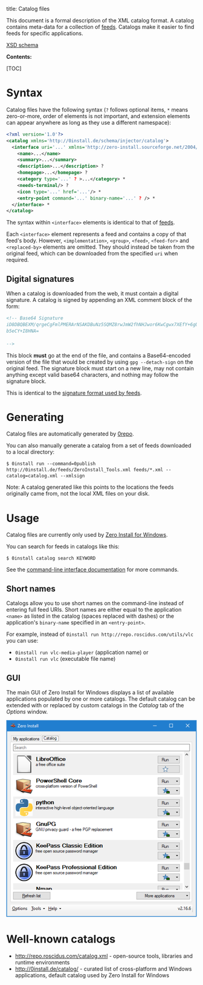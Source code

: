 title: Catalog files

This document is a formal description of the XML catalog format. A catalog contains meta-data for a collection of [feeds](feed.md). Catalogs make it easier to find feeds for specific applications.

[XSD schema](http://0install.de/schema/injector/catalog/catalog.xsd)

**Contents:**

[TOC]

# Syntax

Catalog files have the following syntax (`?` follows optional items, `*` means zero-or-more, order of elements is not important, and extension elements can appear anywhere as long as they use a different namespace):

```xml
<?xml version='1.0'?>
<catalog xmlns='http://0install.de/schema/injector/catalog'>
  <interface uri='...' xmlns='http://zero-install.sourceforge.net/2004/injector/interface'>
    <name>...</name>
    <summary>...</summary>
    <description>...</description> ?
    <homepage>...</homepage> ?
    <category type='...' ? >...</category> *
    <needs-terminal/> ?  
    <icon type='...' href='...'/> *
    <entry-point command='...' binary-name='...' ? /> *
  </interface> *
</catalog>
```

The syntax within `<interface>` elements is identical to that of [feeds](feed.md).

Each `<interface>` element represents a feed and contains a copy of that feed's body. However, `<implementation>`, `<group>`, `<feed>`, `<feed-for>` and `<replaced-by>` elements are omitted. They should instead be taken from the original feed, which can be downloaded from the specified `uri` when required.

## Digital signatures

When a catalog is downloaded from the web, it must contain a digital signature. A catalog is signed by appending an XML comment block of the form:

```xml
<!-- Base64 Signature
iD8DBQBEXM/qrgeCgFmlPMERArNSAKDBuNz5SQMZ8rwJmW2fhNHJwor6KwCgwx7XEfY+6gUC90rJ
b5eCY+I8HNA=

-->
```

This block **must** go at the end of the file, and contains a Base64-encoded version of the file that would be created by using `gpg --detach-sign` on the original feed. The signature block must start on a new line, may not contain anything except valid base64 characters, and nothing may follow the signature block.

This is identical to the [signature format used by feeds](feed.md#digital-signatures).

# Generating

Catalog files are automatically generated by [0repo](../tools/0repo.md).

You can also manually generate a catalog from a set of feeds downloaded to a local directory:

```shell
$ 0install run --command=0publish http://0install.de/feeds/ZeroInstall_Tools.xml feeds/*.xml --catalog=catalog.xml --xmlsign
```

Note: A catalog generated like this points to the locations the feeds originally came from, not the local XML files on your disk.

# Usage

Catalog files are currently only used by [Zero Install for Windows](../details/windows.md).

You can search for feeds in catalogs like this:

```shell
$ 0install catalog search KEYWORD
```

See the [command-line interface documentation](../details/cli.md#catalog_search) for more commands.

## Short names

Catalogs allow you to use short names on the command-line instead of entering full feed URIs. Short names are either equal to the application `<name>` as listed in the catalog (spaces replaced with dashes) or the application's `binary-name` specified in an `<entry-point>`.

For example, instead of `0install run http://repo.roscidus.com/utils/vlc` you can use:

- `0install run vlc-media-player` (application name) or
- `0install run vlc` (executable file name)

## GUI

The main GUI of Zero Install for Windows displays a list of available applications populated by one or more catalogs. The default catalog can be extended with or replaced by custom catalogs in the *Catalog* tab of the *Options* window.

![Zero Install for Windows - Catalog](../img/screens/0install-win/catalog.png)

# Well-known catalogs

- <http://repo.roscidus.com/catalog.xml> - open-source tools, libraries and runtime environments
- <http://0install.de/catalog/> - curated list of cross-platform and Windows applications, default catalog used by Zero Install for Windows

